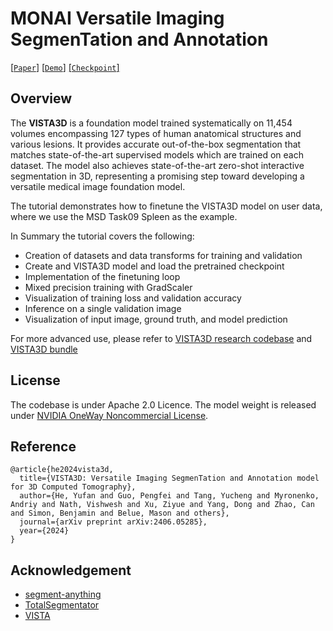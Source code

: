# MONAI **V**ersatile **I**maging **S**egmen**T**ation and **A**nnotation
[[`Paper`](https://arxiv.org/pdf/2406.05285)] [[`Demo`](https://build.nvidia.com/nvidia/vista-3d)] [[`Checkpoint`]](https://drive.google.com/file/d/1eLIxQwnxGsjggxiVjdcAyNvJ5DYtqmdc/view?usp=sharing)
## Overview

The **VISTA3D** is a foundation model trained systematically on 11,454 volumes encompassing 127 types of human anatomical structures and various lesions. It provides accurate out-of-the-box segmentation that matches state-of-the-art supervised models which are trained on each dataset. The model also achieves state-of-the-art zero-shot interactive segmentation in 3D, representing a promising step toward developing a versatile medical image foundation model.

The tutorial demonstrates how to finetune the VISTA3D model on user data, where we use the MSD Task09 Spleen as the example.

In Summary the tutorial covers the following:
- Creation of datasets and data transforms for training and validation
- Create and VISTA3D model and load the pretrained checkpoint
- Implementation of the finetuning loop
- Mixed precision training with GradScaler
- Visualization of training loss and validation accuracy
- Inference on a single validation image
- Visualization of input image, ground truth, and model prediction

For more advanced use, please refer to [VISTA3D research codebase](https://github.com/Project-MONAI/VISTA/tree/main/vista3d) and [VISTA3D bundle](https://github.com/Project-MONAI/model-zoo/tree/dev/models/vista3d)
## License

The codebase is under Apache 2.0 Licence. The model weight is released under [NVIDIA OneWay Noncommercial License](./NVIDIA%20OneWay%20Noncommercial%20License.txt).

## Reference

```
@article{he2024vista3d,
  title={VISTA3D: Versatile Imaging SegmenTation and Annotation model for 3D Computed Tomography},
  author={He, Yufan and Guo, Pengfei and Tang, Yucheng and Myronenko, Andriy and Nath, Vishwesh and Xu, Ziyue and Yang, Dong and Zhao, Can and Simon, Benjamin and Belue, Mason and others},
  journal={arXiv preprint arXiv:2406.05285},
  year={2024}
}
```

## Acknowledgement
- [segment-anything](https://github.com/facebookresearch/segment-anything)
- [TotalSegmentator](https://github.com/wasserth/TotalSegmentator)
- [VISTA](https://github.com/Project-MONAI/VISTA)
